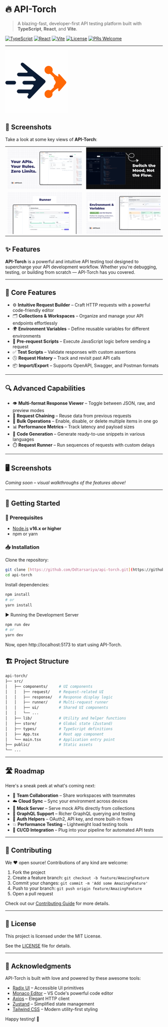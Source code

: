 # 🔥 API-Torch

> A blazing-fast, developer-first API testing platform built with **TypeScript**, **React**, and **Vite**.

[![TypeScript](https://img.shields.io/badge/TypeScript-Strict-blue.svg)](https://www.typescriptlang.org/)
[![React](https://img.shields.io/badge/React-18.x-blue.svg)](https://react.dev/)
[![Vite](https://img.shields.io/badge/Vite-⚡-purple.svg)](https://vitejs.dev/)
[![License](https://img.shields.io/badge/License-MIT-green.svg)](https://opensource.org/licenses/MIT)
[![PRs Welcome](https://img.shields.io/badge/PRs-Welcome-ff69b4.svg)](https://github.com/Ddtarsariya/api-torch/blob/master/CONTRIBUTING.md)

---

<img src="https://raw.githubusercontent.com/Ddtarsariya/api-torch/master/public/logo.png" alt="APITorch Logo" width="200"/>

## 📸 Screenshots

Take a look at some key views of **API-Torch**:

<table>
  <tr>
    <td><img src="https://raw.githubusercontent.com/Ddtarsariya/api-torch/master/public/request.png" alt="RequestPanel" width="100%"/></td>
    <td><img src="https://raw.githubusercontent.com/Ddtarsariya/api-torch/master/public/mode.png" alt="Dark Mode" width="100%"/></td>
  </tr>
  <tr>
    <td><img src="https://raw.githubusercontent.com/Ddtarsariya/api-torch/master/public/runner.png" alt="Runner" width="100%"/></td>
    <td><img src="https://raw.githubusercontent.com/Ddtarsariya/api-torch/master/public/environment.png" alt="Environment and Variables" width="100%"/></td>
  </tr>
</table>

## ✨ Features

**API-Torch** is a powerful and intuitive API testing tool designed to supercharge your API development workflow. Whether you're debugging, testing, or building from scratch — API-Torch has you covered.

---

## 🚀 Core Features

- ⚙️ **Intuitive Request Builder** – Craft HTTP requests with a powerful code-friendly editor
- 🗂️ **Collections & Workspaces** – Organize and manage your API endpoints effortlessly
- 🌍 **Environment Variables** – Define reusable variables for different environments
- 🧪 **Pre-request Scripts** – Execute JavaScript logic before sending a request
- ✅ **Test Scripts** – Validate responses with custom assertions
- 🕓 **Request History** – Track and revisit past API calls
- 📦 **Import/Export** – Supports OpenAPI, Swagger, and Postman formats

---

## 🔍 Advanced Capabilities

- 👁️ **Multi-format Response Viewer** – Toggle between JSON, raw, and preview modes
- 🔗 **Request Chaining** – Reuse data from previous requests
- 🧹 **Bulk Operations** – Enable, disable, or delete multiple items in one go
- 📊 **Performance Metrics** – Track latency and payload sizes
- 🧬 **Code Generation** – Generate ready-to-use snippets in various languages
- ⏱️ **Request Runner** – Run sequences of requests with custom delays

---

## 🖥️ Screenshots

_Coming soon – visual walkthroughs of the features above!_

---

## 🚀 Getting Started

### 🔧 Prerequisites

- [Node.js](https://nodejs.org/) **v16.x or higher**
- npm or yarn

### 📥 Installation

Clone the repository:

```bash
git clone [https://github.com/Ddtarsariya/api-torch.git](https://github.com/Ddtarsariya/api-torch.git) # Replace yourusername with the actual GitHub username
cd api-torch
```

Install dependencies:

```bash
npm install
# or
yarn install
```

▶️ Running the Development Server

```bash
npm run dev
# or
yarn dev
```

Now, open http://localhost:5173 to start using API-Torch.

## 🏗️ Project Structure

```bash
api-torch/
├── src/
│   ├── components/     # UI components
│   │   ├── request/    # Request-related UI
│   │   ├── response/   # Response display logic
│   │   ├── runner/     # Multi-request runner
│   │   ├── ui/         # Shared UI components
│   │   └── ...
│   ├── lib/            # Utility and helper functions
│   ├── store/          # Global state (Zustand)
│   ├── types/          # TypeScript definitions
│   ├── App.tsx         # Root app component
│   └── main.tsx        # Application entry point
├── public/             # Static assets
└── ...
```

---

## 🛣️ Roadmap

Here's a sneak peek at what's coming next:

- 👥 **Team Collaboration** – Share workspaces with teammates
- ☁️ **Cloud Sync** – Sync your environment across devices
- 🧪 **Mock Server** – Serve mock APIs directly from collections
- 🧬 **GraphQL Support** – Richer GraphQL querying and testing
- 🔐 **Auth Helpers** – OAuth2, API key, and more built-in flows
- 💥 **Performance Testing** – Lightweight load testing tools
- 🔄 **CI/CD Integration** – Plug into your pipeline for automated API tests

---

## 🤝 Contributing

We ❤️ open source! Contributions of any kind are welcome:

1.  Fork the project
2.  Create a feature branch: `git checkout -b feature/AmazingFeature`
3.  Commit your changes: `git commit -m 'Add some AmazingFeature'`
4.  Push to your branch: `git push origin feature/AmazingFeature`
5.  Open a pull request

Check out our [Contributing Guide](https://github.com/Ddtarsariya/api-torch/blob/master/CONTRIBUTING.md) for more details.

---

## 📄 License

This project is licensed under the MIT License.

See the [LICENSE](https://github.com/Ddtarsariya/api-torch/blob/master/LICENSE) file for details.

---

## 🙏 Acknowledgments

API-Torch is built with love and powered by these awesome tools:

- [Radix UI](https://www.radix-ui.com/) – Accessible UI primitives
- [Monaco Editor](https://microsoft.github.io/monaco-editor/) – VS Code's powerful code editor
- [Axios](https://axios-http.com/) – Elegant HTTP client
- [Zustand](https://zustand-demo.pmnd.rs/) – Simplified state management
- [Tailwind CSS](https://tailwindcss.com/) – Modern utility-first styling

Happy testing! 🚀